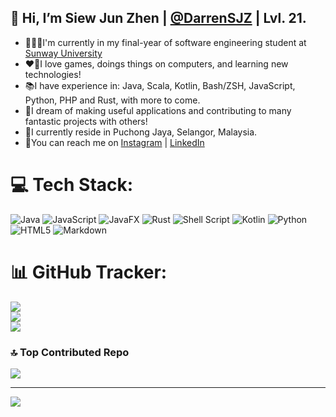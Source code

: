 ## 👋 Hi, I’m Siew Jun Zhen | [@DarrenSJZ](https://github.com/DarrenSJZ) | Lvl. 21.
- 👨🏻‍💻I'm currently in my final-year of software engineering student at [Sunway University](https://sunwayuniversity.edu.my)
- ❤️‍🔥I love games, doings things on computers, and learning new technologies!
- 📚I have experience in: Java, Scala, Kotlin, Bash/ZSH, JavaScript, Python, PHP and Rust, with more to come.
- 💭I dream of making useful applications and contributing to many fantastic projects with others!
- 🏢I currently reside in Puchong Jaya, Selangor, Malaysia.
- 📶You can reach me on [Instagram](https://www.instagram.com/darn._.s/) | [LinkedIn](https://www.linkedin.com/in/siew-jun-zhen-a6b550298/)
# 💻 Tech Stack:
![Java](https://img.shields.io/badge/java-%23ED8B00.svg?style=for-the-badge&logo=openjdk&logoColor=white)
![JavaScript](https://img.shields.io/badge/javascript-%23323330.svg?style=for-the-badge&logo=javascript&logoColor=%23F7DF1E)
![JavaFX](https://img.shields.io/badge/javafx-%23FF0000.svg?style=for-the-badge&logo=javafx&logoColor=white)
![Rust](https://img.shields.io/badge/rust-%23000000.svg?style=for-the-badge&logo=rust&logoColor=white)
![Shell Script](https://img.shields.io/badge/shell_script-%23121011.svg?style=for-the-badge&logo=gnu-bash&logoColor=white)
![Kotlin](https://img.shields.io/badge/kotlin-%237F52FF.svg?style=for-the-badge&logo=kotlin&logoColor=white)
![Python](https://img.shields.io/badge/python-3670A0?style=for-the-badge&logo=python&logoColor=ffdd54)
![HTML5](https://img.shields.io/badge/html5-%23E34F26.svg?style=for-the-badge&logo=html5&logoColor=white)
![Markdown](https://img.shields.io/badge/markdown-%23000000.svg?style=for-the-badge&logo=markdown&logoColor=white)
# 📊 GitHub Tracker:
![](https://github-readme-stats.vercel.app/api?username=DarrenSJZ&theme=highcontrast&hide_border=false&include_all_commits=false&count_private=false)<br/>
![](https://github-readme-streak-stats.herokuapp.com/?user=DarrenSJZ&theme=highcontrast&hide_border=false)<br/>
![](https://github-readme-stats.vercel.app/api/top-langs/?username=DarrenSJZ&theme=highcontrast&hide_border=false&include_all_commits=false&count_private=false&layout=compact)

### 🔝 Top Contributed Repo
![](https://github-contributor-stats.vercel.app/api?username=DarrenSJZ&limit=5&theme=dark&combine_all_yearly_contributions=true)

---
[![](https://visitcount.itsvg.in/api?id=DarrenSJZ&icon=2&color=10)](https://visitcount.itsvg.in)

